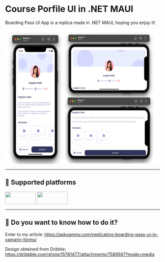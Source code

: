 # Course Porfile UI in .NET MAUI

<p>Boarding Pass UI App is a replica made in .NET MAUI, hoping you enjoy it!</p>

<p align="center">
<img src="https://github.com/LeomarisReyes/CourseProfileUI/blob/main/Images/CourseProfileUI_AskXammy.png" height="440" width="655" title="BoardingPassUI"/>
</p>

<hr />

## 📱  Supported platforms
<a target="_blank"><img src="https://img.shields.io/badge/-Android-%239fc137" height="41" width="100"></a>
<a target="_blank"><img src="https://img.shields.io/badge/-iOS-%23f8f8f8" height="41" width="100"></a>

<hr />

## 📒  Do you want to know how to do it?
<p> Enter to my article: <a href="https://askxammy.com/replicating-boarding-pass-ui-in-xamarin-forms/" Target="_blank">https://askxammy.com/replicating-boarding-pass-ui-in-xamarin-forms/</a></p>
<p> Design obteined from Dribble:  <a href="https://dribbble.com/shots/15781477/attachments/7589567?mode=media" Target="_blank">https://dribbble.com/shots/15781477/attachments/7589567?mode=media</a></p>

